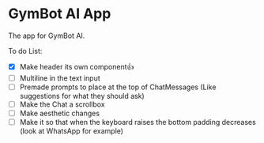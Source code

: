 # GymBot AI App

The app for GymBot AI.

To do List:
- [x] Make header its own component👍
- [ ] Multiline in the text input
- [ ] Premade prompts to place at the top of ChatMessages (Like suggestions for what they should ask)
- [ ] Make the Chat a scrollbox
- [ ] Make aesthetic changes
- [ ] Make it so that when the keyboard raises the bottom padding decreases (look at WhatsApp for example)